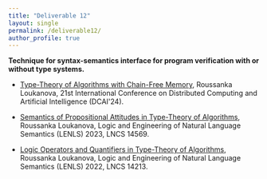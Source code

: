 ```yaml
---
title: "Deliverable 12"
layout: single
permalink: /deliverable12/
author_profile: true
---
```


**Technique for syntax-semantics interface for program verification with or without type systems.**

- [Type-Theory of Algorithms with Chain-Free Memory](https://doi.org/10.1007/978-3-031-82073-1_7), Roussanka Loukanova, 21st International Conference on Distributed Computing and Artificial Intelligence (DCAI'24).

- [Semantics of Propositional Attitudes in Type-Theory of Algorithms](https://doi.org/10.1007/978-3-031-60878-0_15), Roussanka Loukanova, Logic and Engineering of Natural Language Semantics (LENLS) 2023, LNCS 14569.

- [Logic Operators and Quantifiers in Type-Theory of Algorithms](https://doi.org/10.1007/978-3-031-43977-3_11), Roussanka Loukanova, Logic and Engineering of Natural Language Semantics (LENLS) 2022, LNCS 14213.

